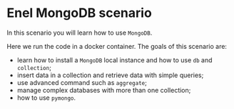 # Enel MongoDB scenario
In this scenario you will learn how to use
`MongoDB`.

Here we run the code in a docker container. The goals
of this scenario are:
* learn how to install a `MongoDB` local instance and 
how to use `db` and `collection`;
* insert data in a collection and retrieve data
with simple queries;
* use advanced command such as `aggregate`;
* manage complex databases with more than one collection;
* how to use `pymongo`.